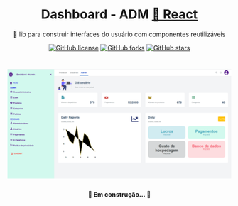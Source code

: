 <h1 align="center">
    Dashboard - ADM
    <a href="https://pt-br.reactjs.org/">🔗 React</a>
</h1>
<p align="center">🚀 lib para construir interfaces do usuário com componentes reutilizáveis</p>

<div align="center">
    <a href="https://github.com/DiegoVaz/dashboard"><img alt="GitHub license" src="https://img.shields.io/github/license/DiegoVaz/dashboard"></a>
    <a href="https://github.com/DiegoVaz/dashboard/network"><img alt="GitHub forks" src="https://img.shields.io/github/forks/DiegoVaz/dashboard"></a>
    <a href="https://github.com/DiegoVaz/dashboard/stargazers"><img alt="GitHub stars" src="https://img.shields.io/github/stars/DiegoVaz/dashboard"></a>
</div>
<h1 align="center">
  <img alt="printTela" title="#Dashboard - ADM" src="./public/banner.PNG" />
</h1>
<h4 align="center"> 
	🚧 Em construção...  🚧
</h4>
